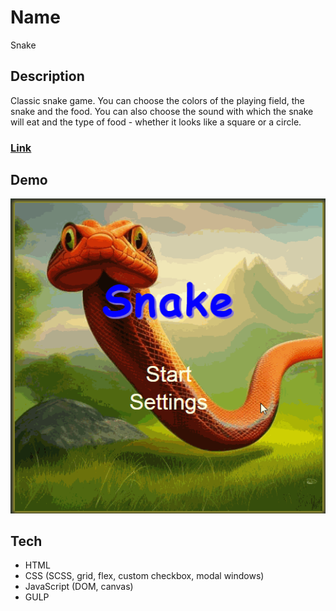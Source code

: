 # Name
Snake

## Description
Classic snake game. You can choose the colors of the playing field, the snake and the food. You can also choose the sound with which the snake will eat and the type of food - whether it looks like a square or a circle.

### [Link](https://snake.frontwebdev.ru/ "Click to visit the project website")

## Demo
<img src="https://github.com/NathanBailie/Snake/raw/main/Snake.gif" width="510" />

## Tech
* HTML
* CSS (SCSS, grid, flex, custom checkbox, modal windows)
* JavaScript (DOM, canvas)
* GULP